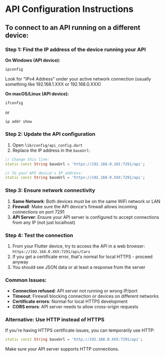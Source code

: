 # API Configuration Instructions

## To connect to an API running on a different device:

### Step 1: Find the IP address of the device running your API

**On Windows (API device):**

```cmd
ipconfig
```

Look for "IPv4 Address" under your active network connection (usually something like 192.168.1.XXX or 192.168.0.XXX)

**On macOS/Linux (API device):**

```bash
ifconfig
```

or

```bash
ip addr show
```

### Step 2: Update the API configuration

1. Open `lib/config/api_config.dart`
2. Replace the IP address in the `baseUrl`:

```dart
// Change this line:
static const String baseUrl = 'https://192.168.0.101:7291/api';

// To your API device's IP address:
static const String baseUrl = 'https://192.168.0.XXX:7291/api';
```

### Step 3: Ensure network connectivity

1. **Same Network**: Both devices must be on the same WiFi network or LAN
2. **Firewall**: Make sure the API device's firewall allows incoming connections on port 7291
3. **API Server**: Ensure your API server is configured to accept connections from any IP (not just localhost)

### Step 4: Test the connection

1. From your Flutter device, try to access the API in a web browser:
   `https://192.168.0.XXX:7291/api/Cars`
2. If you get a certificate error, that's normal for local HTTPS - proceed anyway
3. You should see JSON data or at least a response from the server

### Common Issues:

- **Connection refused**: API server not running or wrong IP/port
- **Timeout**: Firewall blocking connection or devices on different networks
- **Certificate errors**: Normal for local HTTPS development
- **CORS errors**: API server needs to allow cross-origin requests

### Alternative: Use HTTP instead of HTTPS

If you're having HTTPS certificate issues, you can temporarily use HTTP:

```dart
static const String baseUrl = 'http://192.168.0.XXX:7291/api';
```

Make sure your API server supports HTTP connections.
